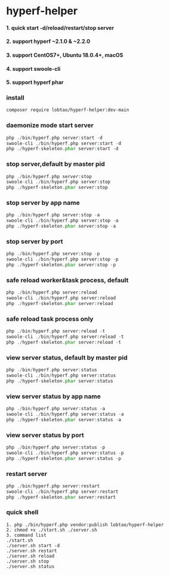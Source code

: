 # hyperf-helper
#### 1. quick start -d/reload/restart/stop server
#### 2. support hyperf ~2.1.0 & ~2.2.0
#### 3. support CentOS7+, Ubuntu 18.0.4+, macOS
#### 4. support swoole-cli
#### 5. support hyperf phar
### install
```bash
composer require lobtao/hyperf-helper:dev-main
```
### daemonize mode start server
```php
php ./bin/hyperf.php server:start -d
swoole-cli ./bin/hyperf.php server:start -d
php ./hyperf-skeleton.phar server:start -d
```
### stop server,default by master pid
```php
php ./bin/hyperf.php server:stop
swoole-cli ./bin/hyperf.php server:stop
php ./hyperf-skeleton.phar server:stop
```
### stop server by app name
```php
php ./bin/hyperf.php server:stop -a
swoole-cli ./bin/hyperf.php server:stop -a
php ./hyperf-skeleton.phar server:stop -a
```
### stop server by port
```php
php ./bin/hyperf.php server:stop -p
swoole-cli ./bin/hyperf.php server:stop -p
php ./hyperf-skeleton.phar server:stop -p
```
### safe reload worker&task process, default
```php
php ./bin/hyperf.php server:reload
swoole-cli ./bin/hyperf.php server:reload
php ./hyperf-skeleton.phar server:reload
```
### safe reload task process only
```php
php ./bin/hyperf.php server:reload -t
swoole-cli ./bin/hyperf.php server:reload -t
php ./hyperf-skeleton.phar server:reload -t
```
### view server status, default by master pid
```php
php ./bin/hyperf.php server:status
swoole-cli ./bin/hyperf.php server:status
php ./hyperf-skeleton.phar server:status
```
### view server status by app name
```php
php ./bin/hyperf.php server:status -a
swoole-cli ./bin/hyperf.php server:status -a
php ./hyperf-skeleton.phar server:status -a
```
### view server status by port
```php
php ./bin/hyperf.php server:status -p
swoole-cli ./bin/hyperf.php server:status -p
php ./hyperf-skeleton.phar server:status -p
```
### restart server
```php
php ./bin/hyperf.php server:restart
swoole-cli ./bin/hyperf.php server:restart
php ./hyperf-skeleton.phar server:restart
```
### quick shell
```shell
1. php ./bin/hyperf.php vendor:publish lobtao/hyperf-helper
2. chmod +x ./start.sh ./server.sh
3. command list
./start.sh
./server.sh start -d
./server.sh restart
./server.sh reload
./server.sh stop
./server.sh status
```
